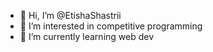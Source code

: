 - 👋 Hi, I’m @EtishaShastrii
- 👀 I’m interested in competitive programming
- 🌱 I’m currently learning web dev


<!---
EtishaShastrii/EtishaShastrii is a ✨ special ✨ repository because its `README.md` (this file) appears on your GitHub profile.
You can click the Preview link to take a look at your changes.
--->
